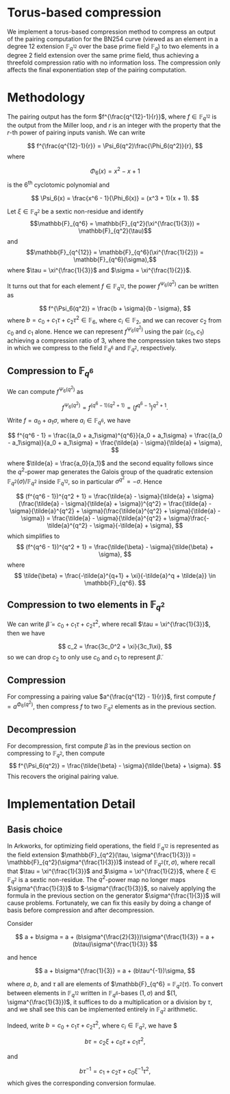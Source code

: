 # Torus-based compression

We implement a torus-based compression method to compress an output of the pairing computation for the BN254 curve (viewed as an element in a degree 12 extension $\mathbb{F}_{q^{12}}$ over the base prime field $\mathbb{F}_q$) to two elements in a degree 2 field extension over the same prime field, thus achieving a threefold compression ratio with no information loss. The compression only affects the final exponentiation step of the pairing computation.  

# Methodology 
The pairing output has the form $f^{\frac{q^{12}-1}{r}}$, where $f \in \mathbb{F}_{q^{12}}$ is the output from the Miller loop, and $r$ is an integer with the property that the $r$-th power of pairing inputs vanish. We can write

$$
f^{\frac{q^{12}-1}{r}} = \Psi_6(q^2)\frac{\Phi_6(q^2)}{r}, 
$$ 
where 

$$
\Phi_6(x) = x^2 - x + 1
$$
is the $6^{\text{th}}$ cyclotomic polynomial and 

$$
\Psi_6(x) = \frac{x^6 - 1}{\Phi_6(x)} = (x^3 + 1)(x + 1).
$$

Let $\xi \in \mathbb{F}_{q^2}$ be a sextic non-residue and identify 
$$\mathbb{F}_{q^6} = \mathbb{F}_{q^2}(\xi^{\frac{1}{3}}) = \mathbb{F}_{q^2}(\tau)$$
and 
$$\mathbb{F}_{q^{12}} = \mathbb{F}_{q^6}(\xi^{\frac{1}{2}}) = \mathbb{F}_{q^6}(\sigma),$$
where $\tau = \xi^{\frac{1}{3}}$ and $\sigma = \xi^{\frac{1}{2}}$.

It turns out that for each element $f \in \mathbb{F}_{q^{12}}$, the power $f^{\Psi_6(q^2)}$ can be written as 

$$
f^{\Psi_6(q^2)} = \frac{b + \sigma}{b - \sigma},
$$
where $b = c_0 + c_1\tau + c_2\tau^2 \in \mathbb{F}_6$, where $c_i \in \mathbb{F}_2$, and we can recover $c_2$ from $c_0$ and $c_1$ alone. Hence we can represent $f^{\Psi_6(q^2)}$ using the pair $(c_0, c_1)$ achieving a compression ratio of 3, where the compression takes two steps in which we compress to the field $\mathbb{F}_{q^6}$ and $\mathbb{F}_{q^2}$, respectively.

## Compression to $\mathbb{F}_{q^6}$ 

We can compute $f^{\Psi_6(q^2)}$ as 

$$
f^{\Psi_6(q^2)} = f^{(q^6 - 1)(q^2 + 1)} = (f^{q^6 - 1})^{q^2 + 1}.
$$

Write $f = a_0 + a_1\sigma$, where $a_i \in \mathbb{F}_{q^6}$, we have 

$$
f^{q^6 - 1} = \frac{(a_0 + a_1\sigma)^{q^6}}{a_0 + a_1\sigma} = \frac{(a_0 - a_1\sigma)}{a_0 + a_1\sigma} = \frac{\tilde{a} - \sigma}{\tilde{a} + \sigma}, 
$$

where $\tilde{a} = \frac{a_0}{a_1}$ and the second equality follows since the $q^2$-power map generates the Galois group of the quadratic extension $\mathbb{F}_{q^{2}}(\sigma)/\mathbb{F}_{q^2}$ inside $\mathbb{F}_{q^{12}}$, so in particular $\sigma^{q^2} = -\sigma$. Hence

$$
(f^{q^6 - 1})^{q^2 + 1} = \frac{\tilde{a} - \sigma}{\tilde{a} + \sigma}(\frac{\tilde{a} - \sigma}{\tilde{a} + \sigma})^{q^2} = \frac{\tilde{a} - \sigma}{\tilde{a}^{q^2} + \sigma}(\frac{\tilde{a}^{q^2} + \sigma}{\tilde{a} - \sigma}) = \frac{\tilde{a} - \sigma}{\tilde{a}^{q^2} + \sigma}\frac{-\tilde{a}^{q^2} - \sigma}{-\tilde{a} + \sigma},
$$
which simplifies to 
$$
(f^{q^6 - 1})^{q^2 + 1} = \frac{\tilde{\beta} - \sigma}{\tilde{\beta} + \sigma},
$$
where 
$$
\tilde{\beta} = \frac{-\tilde{a}^{q+1} + \xi}{-\tilde{a}^q + \tilde{a}} \in \mathbb{F}_{q^6}.
$$


## Compression to two elements in $\mathbb{F}_{q^2}$

We can write $\tilde{\beta} = c_0 + c_1\tau + c_2\tau^2$, where recall $\tau = \xi^{\frac{1}{3}}$, then we have

$$
c_2 = \frac{3c_0^2 + \xi}{3c_1\xi},
$$
so we can drop $c_2$ to only use $c_0$ and $c_1$ to represent $\tilde{\beta}$.

## Compression
For compressing a pairing value $a^{\frac{q^{12} - 1}{r}}$, first compute $f = a^{\Phi_6(q^2)}$, then compress $f$ to two $\mathbb{F}_{q^2}$ elements as in the previous section. 


## Decompression

For decompression, first compute $\tilde{\beta}$ as in the previous section on compressing to $\mathbb{F}_{q^2}$, then compute  
$$
f^{\Psi_6(q^2)} = \frac{\tilde{\beta} - \sigma}{\tilde{\beta} + \sigma}.
$$
This recovers the original pairing value.

# Implementation Detail

## Basis choice
In Arkworks, for optimizing field operations, the field $\mathbb{F}_{q^{12}}$ is represented as the field extension $\mathbb{F}_{q^2}(\tau, \sigma^{\frac{1}{3}}) = \mathbb{F}_{q^2}(\sigma^{\frac{1}{3}})$ instead of $\mathbb{F}_{q^2}(\tau, \sigma)$, where recall that $\tau = \xi^{\frac{1}{3}}$ and $\sigma = \xi^{\frac{1}{2}}$, where $\xi \in \mathbb{F}_{q^2}$ is a sextic non-residue. The $q^2$-power map no longer maps $\sigma^{\frac{1}{3}}$ to $-\sigma^{\frac{1}{3}}$, so naively applying the formula in the previous section on the generator $\sigma^{\frac{1}{3}}$ will cause problems. Fortunately, we can fix this easily by doing a change of basis before compression and after decompression. 

Consider 

$$
a + b\sigma = a + (b\sigma^{\frac{2}{3}})\sigma^{\frac{1}{3}} = a + (b\tau)\sigma^{\frac{1}{3}}
$$

and hence 

$$
a + b\sigma^{\frac{1}{3}} = a + (b\tau^{-1})\sigma,
$$

where $a$, $b$, and $\tau$ all are elements of $\mathbb{F}_{q^6} = $\mathbb{F}_{q^2}(\tau)$. To convert between elements in $\mathbb{F}_{q^{12}}$ written in $\mathbb{F}_{q^6}$-bases $(1, \sigma)$ and $(1, \sigma^{\frac{1}{3}})$, it suffices to do a multiplication or a division by $\tau$, and we shall see this can be implemented entirely in $\mathbb{F}_{q^2}$ arithmetic.

Indeed, write $b = c_0 + c_1\tau + c_2\tau^2$, where $c_i \in \mathbb{F}_{q^2}$, we have $

$$
b\tau = c_2\xi + c_0\tau + c_1\tau^2,
$$

and

$$
b\tau^{-1} = c_1 + c_2\tau + c_0\xi^{-1}\tau^2,
$$
which gives the corresponding conversion formulae.


